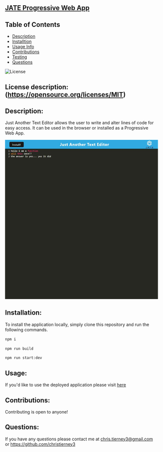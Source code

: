 ## <u>JATE Progressive Web App</u>

## Table of Contents
* [Description](#description)
* [Installtion](#installation)
* [Usage Info](#usage)
* [Contributions](#contributing)
* [Testing](#tests)
* [Questions](#questions)


![License](https://img.shields.io/badge/License-MIT-blue.svg)

## License description: (https://opensource.org/licenses/MIT)

## Description:
Just Another Text Editor allows the user to write and alter lines of code for easy access. It can be used in the browser or installed as a Progressive Web App. 

![JPG](./assets/images/Capture.JPG)




## Installation: 
To install the application locally, simply clone this repository and run the following commands.
```bash
npm i
```

```bash
npm run build
```

```bash
npm run start:dev
```


## Usage: 
If you'd like to use the deployed application please visit [here](https://jate-ct-app.herokuapp.com/)


## Contributions: 
Contributing is open to anyone!



## Questions:
If you have any questions please contact me at chris.tierney3@gmail.com or https://github.com/christierney3